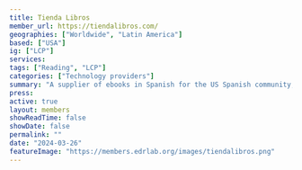 ```yaml
---
title: Tienda Libros
member_url: https://tiendalibros.com/
geographies: ["Worldwide", "Latin America"]
based: ["USA"]
ig: ["LCP"] 
services: 
tags: ["Reading", "LCP"]
categories: ["Technology providers"]
summary: "A supplier of ebooks in Spanish for the US Spanish community; startup."
press:
active: true
layout: members
showReadTime: false
showDate: false
permalink: ""
date: "2024-03-26"
featureImage: "https://members.edrlab.org/images/tiendalibros.png"
---
```

